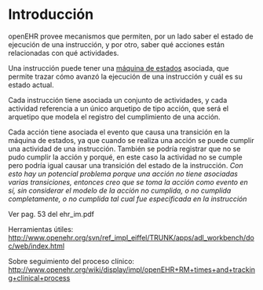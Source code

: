 # Introducción #

openEHR provee mecanismos que permiten, por un lado saber el estado de ejecución de una instrucción, y por otro, saber qué acciones están relacionadas con qué actividades.

Una instrucción puede tener una [máquina de estados](http://www.openehr.org/wiki/display/spec/Instructions+and+Actions+-+work+flow+in+openEHR) asociada, que permite trazar cómo avanzó la ejecución de una instrucción y cuál es su estado actual.

Cada instrucción tiene asociada un conjunto de actividades, y cada actividad referencia a un único arquetipo de tipo acción, que será el arquetipo que modela el registro del cumplimiento de una acción.

Cada acción tiene asociada el evento que causa una transición en la máquina de estados, ya que cuando se realiza una acción se puede cumplir una actividad de una instrucción. También se podría registrar que no se pudo cumplir la acción y porqué, en este caso la actividad no se cumple pero podría igual causar una transición del estado de la instrucción. _Con esto hay un potencial problema porque una acción no tiene asociadas varias transiciones, entonces creo que se toma la acción como evento en sí, sin considerar el modelo de la acción no cumplida, o no cumplida completamente, o no cumplida tal cual fue especificada en la instrucción_

Ver pag. 53 del ehr\_im.pdf

Herramientas útiles: http://www.openehr.org/svn/ref_impl_eiffel/TRUNK/apps/adl_workbench/doc/web/index.html

Sobre seguimiento del proceso clínico: http://www.openehr.org/wiki/display/impl/openEHR+RM+times+and+tracking+clinical+process